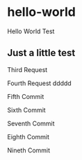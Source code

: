 # hello-world
Hello World Test

## Just a little test

Third Request

Fourth Request ddddd

Fifth Commit

Sixth Commit

Seventh Commit

Eighth Commit

Nineth Commit